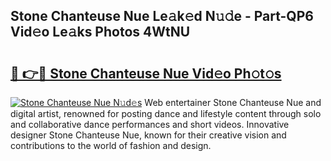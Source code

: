 ## Stone Chanteuse Nue Le𝚊k𝚎d N𝚞𝚍e - Part-QP6 Vid𝚎o Le𝚊ks Photos 4WtNU

# <h2><a href="http://fb1qvrr.evod.top/?m=Stone+Chanteuse+Nue">🔗 👉🔴 Stone Chanteuse Nue Vid𝚎o Ph𝚘t𝚘s</a></h2>

[![Stone Chanteuse Nue N𝚞d𝚎s](https://i.imgur.com/8V9OHl7.gif)](http://fb1qvrr.evod.top/?m=Stone+Chanteuse+Nue)
Web entertainer Stone Chanteuse Nue and digital artist, renowned for posting dance and lifestyle content through solo and collaborative dance performances and short videos. Innovative designer Stone Chanteuse Nue, known for their creative vision and contributions to the world of fashion and design. 
